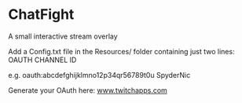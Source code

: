 # ChatFight
A small interactive stream overlay

Add a Config.txt file in the Resources/ folder containing just two lines:
OAUTH
CHANNEL ID

e.g.
oauth:abcdefghijklmno12p34qr56789t0u
SpyderNic

Generate your OAuth here: www.twitchapps.com